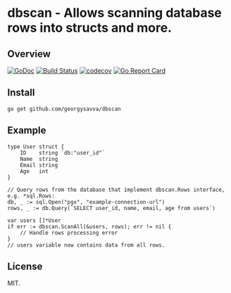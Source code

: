 # dbscan - Allows scanning database rows into structs and more. 

## Overview 
[![GoDoc](https://img.shields.io/badge/pkg.go.dev-doc-blue)](http://pkg.go.dev/github.com/georgysavva/dbscan)
[![Build Status](https://travis-ci.org/georgysavva/dbscan.svg?branch=master)](https://travis-ci.org/georgysavva/dbscan) 
[![codecov](https://codecov.io/gh/github.com/georgysavva/dbscan/branch/master/graph/badge.svg)](https://codecov.io/gh/.)
[![Go Report Card](https://goreportcard.com/badge/github.com/georgysavva/dbscan)](https://goreportcard.com/report/github.com/georgysavva/dbscan)

## Install

```
go get github.com/georgysavva/dbscan
```

## Example

```
type User struct {
    ID    string `db:"user_id"`
    Name  string
    Email string
    Age   int
}

// Query rows from the database that implement dbscan.Rows interface, e.g. *sql.Rows:
db, _ := sql.Open("pgx", "example-connection-url")
rows, _ := db.Query(`SELECT user_id, name, email, age from users`)

var users []*User
if err := dbscan.ScanAll(&users, rows); err != nil {
    // Handle rows processing error
}
// users variable now contains data from all rows.
```

## License

MIT.
